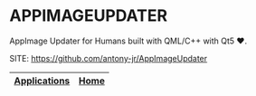 # APPIMAGEUPDATER

 AppImage Updater for Humans built with QML/C++ with Qt5  :heart:.

 SITE: https://github.com/antony-jr/AppImageUpdater

 | [Applications](https://portable-linux-apps.github.io/apps.html) | [Home](https://portable-linux-apps.github.io)
 | --- | --- |
